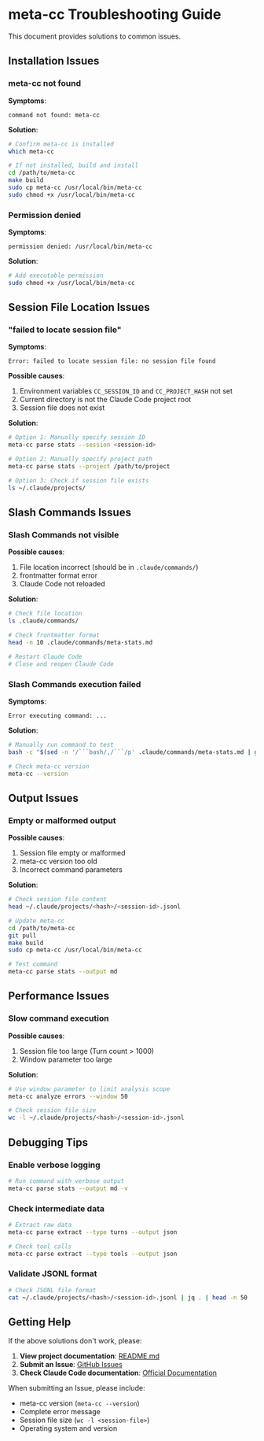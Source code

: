 # meta-cc Troubleshooting Guide

This document provides solutions to common issues.

## Installation Issues

### meta-cc not found

**Symptoms**:
```
command not found: meta-cc
```

**Solution**:
```bash
# Confirm meta-cc is installed
which meta-cc

# If not installed, build and install
cd /path/to/meta-cc
make build
sudo cp meta-cc /usr/local/bin/meta-cc
sudo chmod +x /usr/local/bin/meta-cc
```

### Permission denied

**Symptoms**:
```
permission denied: /usr/local/bin/meta-cc
```

**Solution**:
```bash
# Add executable permission
sudo chmod +x /usr/local/bin/meta-cc
```

## Session File Location Issues

### "failed to locate session file"

**Symptoms**:
```
Error: failed to locate session file: no session file found
```

**Possible causes**:
1. Environment variables `CC_SESSION_ID` and `CC_PROJECT_HASH` not set
2. Current directory is not the Claude Code project root
3. Session file does not exist

**Solution**:
```bash
# Option 1: Manually specify session ID
meta-cc parse stats --session <session-id>

# Option 2: Manually specify project path
meta-cc parse stats --project /path/to/project

# Option 3: Check if session file exists
ls ~/.claude/projects/
```

## Slash Commands Issues

### Slash Commands not visible

**Possible causes**:
1. File location incorrect (should be in `.claude/commands/`)
2. frontmatter format error
3. Claude Code not reloaded

**Solution**:
```bash
# Check file location
ls .claude/commands/

# Check frontmatter format
head -n 10 .claude/commands/meta-stats.md

# Restart Claude Code
# Close and reopen Claude Code
```

### Slash Commands execution failed

**Symptoms**:
```
Error executing command: ...
```

**Solution**:
```bash
# Manually run command to test
bash -c "$(sed -n '/```bash/,/```/p' .claude/commands/meta-stats.md | grep -v '```')"

# Check meta-cc version
meta-cc --version
```

## Output Issues

### Empty or malformed output

**Possible causes**:
1. Session file empty or malformed
2. meta-cc version too old
3. Incorrect command parameters

**Solution**:
```bash
# Check session file content
head ~/.claude/projects/<hash>/<session-id>.jsonl

# Update meta-cc
cd /path/to/meta-cc
git pull
make build
sudo cp meta-cc /usr/local/bin/meta-cc

# Test command
meta-cc parse stats --output md
```

## Performance Issues

### Slow command execution

**Possible causes**:
1. Session file too large (Turn count > 1000)
2. Window parameter too large

**Solution**:
```bash
# Use window parameter to limit analysis scope
meta-cc analyze errors --window 50

# Check session file size
wc -l ~/.claude/projects/<hash>/<session-id>.jsonl
```

## Debugging Tips

### Enable verbose logging

```bash
# Run command with verbose output
meta-cc parse stats --output md -v
```

### Check intermediate data

```bash
# Extract raw data
meta-cc parse extract --type turns --output json

# Check tool calls
meta-cc parse extract --type tools --output json
```

### Validate JSONL format

```bash
# Check JSONL file format
cat ~/.claude/projects/<hash>/<session-id>.jsonl | jq . | head -n 50
```

## Getting Help

If the above solutions don't work, please:

1. **View project documentation**: [README.md](../README.md)
2. **Submit an Issue**: [GitHub Issues](https://github.com/yaleh/meta-cc/issues)
3. **Check Claude Code documentation**: [Official Documentation](https://docs.claude.com/en/docs/claude-code)

When submitting an Issue, please include:
- meta-cc version (`meta-cc --version`)
- Complete error message
- Session file size (`wc -l <session-file>`)
- Operating system and version
